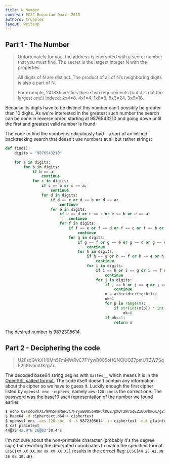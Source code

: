 ```yaml
---
title: N Number
contest: ECSC Romanian Quals 2018
authors: trupples
layout: writeup
---
```


## Part 1 - The Number

> Unfortunately for you, the address is encrypted with a secret number that you must find. The secret is the largest integer N with the properties:
>
> All digits of N are distinct.
> The product of all of N’s neighboring digits is also a part of N.
>
> For example, 241836 verifies these two requirements (but it is not the largest one!)
> Indeed: 2x4=8, 4x1=4, 1x8=8, 8x3=24, 3x6=18.

Because its digits have to be distinct this number can't possibly be greater
than 10 digits. As we're interested in the greatest such number the search can
be done in reverse order, starting at 9876543210 and going down until the first
and greatest valid number is found.

The code to find the number is ridiculously bad - a sort of an inlined
backtracking search that doesn't use numbers at all but rather strings:

```py
def find():
	digits = "9876543210"

	for a in digits:
		for b in digits:
			if b == a:
				continue
			for c in digits:
				if c == b or c == a:
					continue
				for d in digits:
					if d == c or d == b or d == a:
						continue
					for e in digits:
						if e == d or e == c or e == b or e == a:
							continue
						for f in digits:
							if f == e or f == d or f == c or f == b or f == a:
								continue
							for g in digits:
								if g == f or g == e or g == d or g == c or g == b or g == a:
									continue
								for h in digits:
									if h == g or h == f or h == e or h == d or h == c or h == b or h == a:
										continue
									for i in digits:
										if i == h or i == g or i == f or i == e or i == d or i == c or i == b or i == a:
											continue
										for j in digits:
											if j == h or j == g or j == f or j == e or j == d or j == c or j == b or j == a:
												continue
											n = a+b+c+d+e+f+g+h+i+j
											ok=1
											for p in range(9):
												if str(int(n[p]) * int(n[p+1])) not in n:
													ok=0
											if ok==1:
												return n
```

The desired number is 9872305614.

## Part 2 - Deciphering the code

> U2FsdGVkX1/9Mn5FmMWRvC7FYywB005oHQNClUQZ7pmUT2W7SqE2I00vhmGK/gZx

The decoded base64 string begins with `Salted__` which means it is in the
[OpenSSL salted format](http://justsolve.archiveteam.org/wiki/OpenSSL_salted_format).
The code itself doesn't contain any information about the cipher so we have to
guess it. Luckily enough the first cipher listed by `openssl enc -ciphers`,
namely `aes-128-cbc` is the correct one. The password was the base10 ascii
representation of the number we found earlier.

```sh
$ echo U2FsdGVkX1/9Mn5FmMWRvC7FYywB005oHQNClUQZ7pmUT2W7SqE2I00vhmGK/gZx >ciphertext.b64 
$ base64 -d ciphertext.b64 > ciphertext 
$ openssl enc -aes-128-cbc -d -k 9872305614 -in ciphertext -out plaintext
$ cat plaintext
44▒25'42.0"N 26▒03'30.4"E
```

I'm not sure about the non-printable character (probably it's the degree sign)
but rewriting the decrypted coordinates to match the specified format
`ECSC{XX XX XX.XN XX XX XX.XE}` results in the correct flag:
`ECSC{44 25 42.0N 26 03 30.4E}`.
